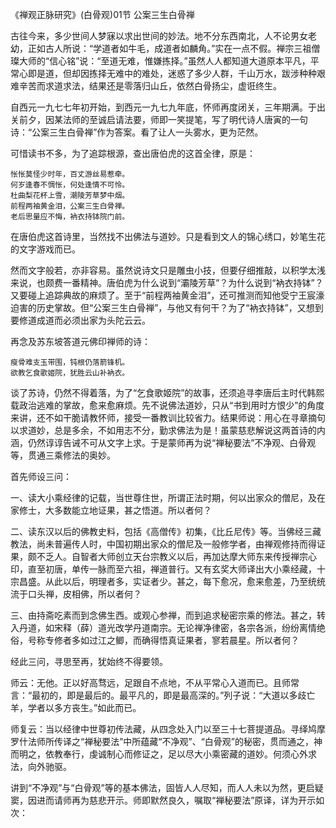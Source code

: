《禅观正脉研究》(白骨观)01节 公案三生白骨禅

古往今来，多少世间人梦寐以求出世间的妙法。地不分东西南北，人不论男女老幼，正如古人所说：“学道者如牛毛，成道者如麟角。”实在一点不假。禅宗三祖僧璨大师的“信心铭”说：“至道无难，惟嫌拣择。”虽然人人都知道大道原本平凡，平常心即是道，但却因拣择无难中的难处，迷惑了多少人群，千山万水，跋涉种种艰难辛苦而求道求法，结果还是零落归山丘，依然白骨扬尘，虚诳终生。

自西元一九七七年初开始，到西元一九七九年底，怀师再度闭关，三年期满。于出关前夕，因某法师的至诚启请法要，师即一笑提笔，写了明代诗人唐寅的一句诗：“公案三生白骨禅”作为答案。看了让人一头雾水，更为茫然。

可惜读书不多，为了追踪根源，查出唐伯虎的这首全律，原是：

```
怅怅莫怪少时年，百丈游丝易惹牵。
何岁逢春不惆怅，何处逢情不可怜。
杜曲梨花杯上雪，潮陵芳草梦中烟。
前程两袖黄金泪，公案三生白骨禅。
老后思量应不悔，衲衣持钵院门前。
```

在唐伯虎这首诗里，当然找不出佛法与道妙。只是看到文人的锦心绣口，妙笔生花的文字游戏而已。

然而文字般若，亦非容易。虽然说诗文只是雕虫小技，但要仔细推敲，以积学太浅来说，也颇费一番精神。唐伯虎为什么说到“灞陵芳草”？为什么说到“衲衣持钵”？又要碰上追踪典故的麻烦了。至于“前程两袖黄金泪”，还可推测而知他受宁王宸濠迫害的历史掌故。但“公案三生白骨禅”，与他又有何干？为了“衲衣持钵”，又想到要修道成道而必须出家为头陀云云。

再念及苏东坡答道元佛印禅师的诗：

```
瘦骨难支玉带围，钝根仍落箭锋机。
欲教乞食歌姬院，犹胜云山补衲衣。
```

谈了苏诗，仍然不得着落，为了“乞食歌姬院”的故事，还须追寻李唐后主时代韩熙载政治逃难的掌故，愈来愈麻烦。先不说佛法道妙，只从“书到用时方恨少”的角度来讲，还不如干脆请教怀师，接受一番教训比较省力。结果师说：用心在寻章摘句以求道妙，总是多余，不如用志不分，勤求佛法为是！虽蒙慈悲解说这两首诗的内涵，仍然谆谆告诫不可从文字上求。于是蒙师再为说“禅秘要法”不净观、白骨观等，贯通三乘修法的奥妙。

首先师设三问：

一、读大小乘经律的记载，当世尊住世，所谓正法时期，何以出家众的僧尼，及在家修士，大多数能立地证果，甚之悟道。所以者何？

二、读东汉以后的佛教史料，包括《高僧传》初集，《比丘尼传》等。当佛经三藏教法，尚未普遍传人时，中国初期出家众的僧尼及一般修学者，由禅观修持而得证果，颇不乏人。自智者大师创立天台宗教义以后，再加达摩大师东来传授禅宗心印，直至初唐，单传一脉而至六祖，禅道普行。又有玄奖大师译出大小乘经藏，十宗昌盛。从此以后，明理者多，实证者少。甚之，每下愈况，愈来愈差，乃至统统流于口头禅，皮相佛，所以者何？

三、由持斋吃素而到念佛生西。或观心参禅，而到追求秘密宗乘的修法。甚之，转入丹道，如宋释（薛）道光改学丹道南宗。无论禅净律密，各宗各派，纷纷离情绝俗，号称专修者多如过江之鲫，而确得悟真证果者，寥若晨星。所以者何？

经此三问，寻思至再，犹始终不得要领。

师云：无他。正以好高骛远，足跟自不点地，不从平常心入道而已。且师常言：“最初的，即是最后的。最平凡的，即是最高深的。”列子说：“大道以多歧亡羊，学者以多方丧生。”如此而已。

师复云：当以经律中世尊初传法藏，从四念处入门以至三十七菩提道品。寻绎鸠摩罗什法师所传译之“禅秘要法”中所蕴藏“不净观”、“白骨观”的秘密，贯而通之，神而明之，依教奉行，虔诚制心而修证之，足以尽大小乘密藏的道妙。何须心外求法，向外驰驱。

讲到“不净观”与“白骨观”等的基本佛法，固皆人人尽知，而人人未以为然，更启疑窦，因进而请师再为慈悲开示。师即默然良久，嘱取“禅秘要法”原译，详为开示如次：

